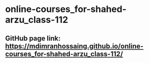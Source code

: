 # online-courses_for-shahed-arzu_class-112

## GitHub page link: https://mdimranhossaing.github.io/online-courses_for-shahed-arzu_class-112/
